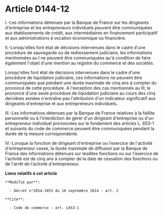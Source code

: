 # Article D144-12

I.-Les informations détenues par la Banque de France sur les dirigeants d'entreprise et les entrepreneurs individuels peuvent
être communiquées aux établissements de crédit, aux intermédiaires en financement participatif et aux administrations à
vocation économique ou financière. 

II.-Lorsqu'elles font état de décisions intervenues dans le cadre d'une procédure de sauvegarde ou de redressement
judiciaire, les informations mentionnées au I ne peuvent être communiquées qu'à condition de faire également l'objet d'une
mention au registre du commerce et des sociétés. 

Lorsqu'elles font état de décisions intervenues dans le cadre d'une procédure de liquidation judiciaire, ces informations ne
peuvent être communiquées que pendant une durée maximale de cinq ans à compter du prononcé de cette procédure. A l'exception
des cas mentionnés au III, le prononcé d'une seule procédure de liquidation judiciaire au cours des cinq dernières années
n'entraîne pas l'attribution d'un indicateur significatif aux dirigeants d'entreprise et aux entrepreneurs individuels. 

III.-Les informations détenues par la Banque de France relatives à la faillite personnelle ou à l'interdiction de gérer d'un
dirigeant d'entreprise ou d'un entrepreneur individuel prononcées sur le fondement des articles L. 653-1 et suivants du code
de commerce peuvent être communiquées pendant la durée de la mesure correspondante. 

IV.-Lorsque la fonction de dirigeant d'entreprise ou l'exercice de l'activité d'entrepreneur cesse, la durée maximale de
diffusion par la Banque de France des informations détenues sur lesdites fonctions ou sur l'exercice de l'activité est de
cinq ans à compter de la date de cessation des fonctions ou de l'arrêt de l'activité d'entrepreneur.

**Liens relatifs à cet article**

	**Modifié par**:

	  - Décret n°2014-1053 du 16 septembre 2014 - art. 2

	**Cite**:

	  - Code de commerce - art. L653-1
